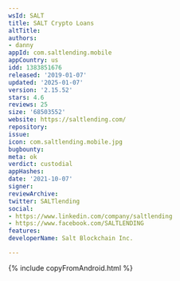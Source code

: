 ```yaml
---
wsId: SALT
title: SALT Crypto Loans
altTitle: 
authors:
- danny
appId: com.saltlending.mobile
appCountry: us
idd: 1383851676
released: '2019-01-07'
updated: '2025-01-07'
version: '2.15.52'
stars: 4.6
reviews: 25
size: '68503552'
website: https://saltlending.com/
repository: 
issue: 
icon: com.saltlending.mobile.jpg
bugbounty: 
meta: ok
verdict: custodial
appHashes: 
date: '2021-10-07'
signer: 
reviewArchive: 
twitter: SALTlending
social:
- https://www.linkedin.com/company/saltlending
- https://www.facebook.com/SALTLENDING
features: 
developerName: Salt Blockchain Inc.

---
```


{% include copyFromAndroid.html %}
